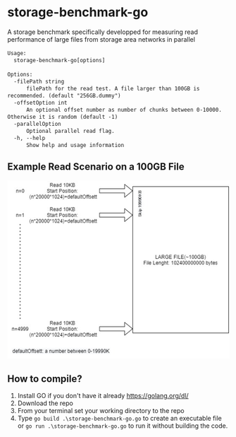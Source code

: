 # storage-benchmark-go
A storage benchmark specifically developped for measuring read performance of large files from storage area networks in parallel

    Usage:
      storage-benchmark-go[options]

    Options:
      -filePath string 
          filePath for the read test. A file larger than 100GB is recommended. (default "256GB.dummy")
      -offsetOption int
          An optional offset number as number of chunks between 0-10000. Otherwise it is random (default -1)
      -parallelOption
          Optional parallel read flag.
      -h, --help 
          Show help and usage information

 ## Example Read Scenario on a 100GB File 
 ![Example Read Scenario on a 100GB File](images/read_behavior.jpg)


 ## How to compile?
 1) Install GO if you don't have it already https://golang.org/dl/
 2) Download the repo
 3) From your terminal set your working directory to the repo
 4) Type ```go build .\storage-benchmark-go.go``` to create an executable file or ```go run .\storage-benchmark-go.go``` to run it without building the code.
